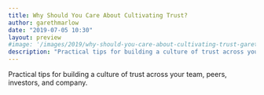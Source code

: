 ```yaml
---
title: Why Should You Care About Cultivating Trust?
author: garethmarlow
date: "2019-07-05 10:30"
layout: preview
#image: '/images/2019/why-should-you-care-about-cultivating-trust-gareth-marlow.jpg'
description: "Practical tips for building a culture of trust across your team, peers, investors, and company."
---
```


Practical tips for building a culture of trust across your team, peers, investors, and company.
